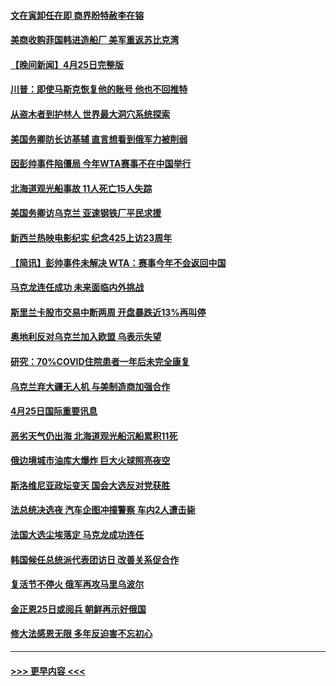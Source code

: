 #### [文在寅卸任在即 商界盼特赦李在镕](../pages/prog202/a103410161.md?t=04261151) 
#### [美商收购菲国韩进造船厂 美军重返苏比克湾](../pages/prog202/a103410094.md?t=04261151) 
#### [【晚间新闻】4月25日完整版](../pages/prog202/a103410085.md?t=04261151) 
#### [川普：即使马斯克恢复他的账号 他也不回推特](../pages/prog202/a103410067.md?t=04261151) 
#### [从盗木者到护林人 世界最大洞穴系统探索](../pages/prog202/a103409942.md?t=04261151) 
#### [美国务卿防长访基辅 直言想看到俄军力被削弱](../pages/prog202/a103409981.md?t=04261151) 
#### [因彭帅事件陷僵局 今年WTA赛事不在中国举行](../pages/prog202/a103409908.md?t=04261151) 
#### [北海道观光船事故 11人死亡15人失踪](../pages/prog202/a103409647.md?t=04261151) 
#### [美国务卿访乌克兰 亚速钢铁厂平民求援](../pages/prog202/a103409683.md?t=04261151) 
#### [新西兰热映电影纪实 纪念425上访23周年](../pages/prog202/a103409599.md?t=04261151) 
#### [【简讯】彭帅事件未解决 WTA：赛事今年不会返回中国](../pages/prog202/a103409651.md?t=04261151) 
#### [马克龙连任成功 未来面临内外挑战](../pages/prog202/a103409730.md?t=04261151) 
#### [斯里兰卡股市交易中断两周 开盘暴跌近13%再叫停](../pages/prog202/a103409627.md?t=04261151) 
#### [奥地利反对乌克兰加入欧盟 乌表示失望](../pages/prog202/a103409479.md?t=04261151) 
#### [研究：70%COVID住院患者一年后未完全康复](../pages/prog202/a103409456.md?t=04261151) 
#### [乌克兰弃大疆无人机 与美制造商加强合作](../pages/prog202/a103409435.md?t=04261151) 
#### [4月25日国际重要讯息](../pages/prog202/a103409355.md?t=04261151) 
#### [恶劣天气仍出海 北海道观光船沉船累积11死](../pages/prog202/a103409303.md?t=04261151) 
#### [俄边境城市油库大爆炸 巨大火球照亮夜空](../pages/prog202/a103409294.md?t=04261151) 
#### [斯洛维尼亚政坛变天 国会大选反对党获胜](../pages/prog202/a103409285.md?t=04261151) 
#### [法总统决选夜 汽车企图冲撞警察 车内2人遭击毙](../pages/prog202/a103409239.md?t=04261151) 
#### [法国大选尘埃落定 马克龙成功连任](../pages/prog202/a103409096.md?t=04261151) 
#### [韩国候任总统派代表团访日 改善关系促合作](../pages/prog202/a103409088.md?t=04261151) 
#### [复活节不停火 俄军再攻马里乌波尔](../pages/prog202/a103409086.md?t=04261151) 
#### [金正恩25日或阅兵 朝鲜再示好俄国](../pages/prog202/a103409090.md?t=04261151) 
#### [修大法感恩无限 多年反迫害不忘初心](../pages/prog202/a103409052.md?t=04261151) 

----
#### [ >>> 更早内容 <<< ](../indexes/prog202-earlier.md)
